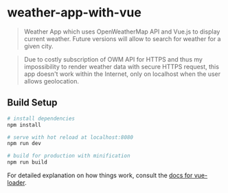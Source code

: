 # weather-app-with-vue

> Weather App which uses OpenWeatherMap API and Vue.js to display current weather. Future versions will allow to search for weather for a given city.

> Due to costly subscription of OWM API for HTTPS and thus my impossibility to render weather data with secure HTTPS request, this app doesn't work within the Internet, only on localhost when the user allows geolocation.

## Build Setup

``` bash
# install dependencies
npm install

# serve with hot reload at localhost:8080
npm run dev

# build for production with minification
npm run build
```

For detailed explanation on how things work, consult the [docs for vue-loader](http://vuejs.github.io/vue-loader).
